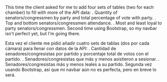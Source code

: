 This time the client asked for me to add four sets of tables (two for each chamber) to fill with more of the API data:
. Quantity of senators/congressmen by party and total percentage of vote with party.
. Top and bottom senators/congressmen attendance.
. Most and least loyal to party senators/congressmen.
Second time using Bootstrap, so my navbar isn't perfect yet, but I'm going there.

Esta vez el cliente me pidió añadir cuatro sets de tablas (dos por cada cámara) para llenar con datos de la API:
. Cantidad de senadores/congresistas por partido y porcentaje total de votos con el partido.
. Senadores/congresistas que más y menos asistieron a sesionar.
. Senadores/congresistas más y menos leales a su partido.
Segunda vez usando Bootstrap, así que mi navbar aún no es perfecta, pero en breve lo será.
